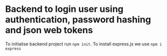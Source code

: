 # Backend to login user using authentication, password hashing and json web tokens
To initialise backend project run `npm init`.
To install express.js we use `npm i express`
